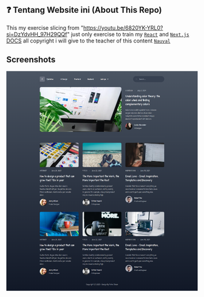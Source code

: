 ## ❓ Tentang Website ini (About This Repo)

This my exercise slicing from "https://youtu.be/6820YK-YRL0?si=DzYdvHH_97H29QQf" just only exercise to train my [`React`](https://react.dev/) and [`Next.js` DOCS](https://nextjs.org/docs) all copyright i will give to the teacher of this content [`Nauval`](https://github.com/nauvalazhar)

## Screenshots
![Web Screenshot](https://raw.githubusercontent.com/petershaan12/slicing-2/main/public/screenshoot.png)
